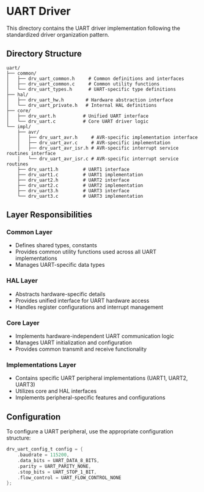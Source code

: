 # UART Driver

This directory contains the UART driver implementation following the standardized driver organization pattern.

## Directory Structure

```
uart/
├── common/
│   ├── drv_uart_common.h     # Common definitions and interfaces
│   ├── drv_uart_common.c     # Common utility functions
│   └── drv_uart_types.h      # UART-specific type definitions
├── hal/
│   ├── drv_uart_hw.h        # Hardware abstraction interface
│   └── drv_uart_private.h   # Internal HAL definitions
├── core/
│   ├── drv_uart.h          # Unified UART interface
│   └── drv_uart.c          # Core UART driver logic
└── impl/
    ├── avr/
    │   ├── drv_uart_avr.h     # AVR-specific implementation interface
    │   ├── drv_uart_avr.c     # AVR-specific implementation
    │   ├── drv_uart_avr_isr.h # AVR-specific interrupt service routines interface
    │   └── drv_uart_avr_isr.c # AVR-specific interrupt service routines
    ├── drv_uart1.h         # UART1 interface
    ├── drv_uart1.c         # UART1 implementation
    ├── drv_uart2.h         # UART2 interface
    ├── drv_uart2.c         # UART2 implementation
    ├── drv_uart3.h         # UART3 interface
    └── drv_uart3.c         # UART3 implementation
```

## Layer Responsibilities

### Common Layer
- Defines shared types, constants
- Provides common utility functions used across all UART implementations
- Manages UART-specific data types

### HAL Layer
- Abstracts hardware-specific details
- Provides unified interface for UART hardware access
- Handles register configurations and interrupt management

### Core Layer
- Implements hardware-independent UART communication logic
- Manages UART initialization and configuration
- Provides common transmit and receive functionality

### Implementations Layer
- Contains specific UART peripheral implementations (UART1, UART2, UART3)
- Utilizes core and HAL interfaces
- Implements peripheral-specific features and configurations

## Configuration

To configure a UART peripheral, use the appropriate configuration structure:
```c
drv_uart_config_t config = {
    .baudrate = 115200,
    .data_bits = UART_DATA_8_BITS,
    .parity = UART_PARITY_NONE,
    .stop_bits = UART_STOP_1_BIT,
    .flow_control = UART_FLOW_CONTROL_NONE
};
```
